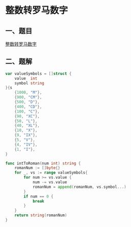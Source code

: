 # 整数转罗马数字


<extoc></extoc>

## 一、题目

[整数转罗马数字](https://leetcode-cn.com/problems/integer-to-roman/)

## 二、题解

```go
var valueSymbols = []struct {
    value  int
    symbol string
}{s
    {1000, "M"},
    {900, "CM"},
    {500, "D"},
    {400, "CD"},
    {100, "C"},
    {90, "XC"},
    {50, "L"},
    {40, "XL"},
    {10, "X"},
    {9, "IX"},
    {5, "V"},
    {4, "IV"},
    {1, "I"},
}

func intToRoman(num int) string {
    romanNum := []byte{}
    for _, vs := range valueSymbols{
        for num >= vs.value {
            num -= vs.value
            romanNum = append(romanNum, vs.symbol...)
        }
        if num == 0 {
            break
        }
    }
    return string(romanNum)
}
```
